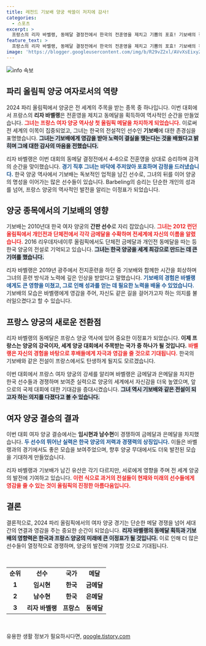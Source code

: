```yaml
---
title: 레전드 기보배 양궁 싹쓸이 저지에 감사!
categories:
  - 스포츠
excerpt: >
  프랑스의 리자 바벨랭, 동메달 결정전에서 한국의 전훈영을 제치고 기쁨의 포효! 기보배의 전훈련이 자신에게 미친 영향을 언급하며, 한국 양궁의 전설에 대한 깊은 존경심을 드러냈다.
feature_text: >
  프랑스의 리자 바벨랭, 동메달 결정전에서 한국의 전훈영을 제치고 기쁨의 포효! 기보배의 전훈련이 자신에게 미친 영향을 언급하며, 한국 양궁의 전설에 대한 깊은 존경심을 드러냈다.
image: 'https://blogger.googleusercontent.com/img/b/R29vZ2xl/AVvXsEixyZcFfHzMRdzZMjFBmAUKJYCLCGyLL1o632UiGVXcaFdKo_bkvkuCioo0uUKlGfBVcT3P84aROyZIXSBEx3Aw5nCQ3pTgDom1WDC4m8eifvWiAmWEEVb4x6G_l8C0QH225ldMjyaFvpxGEBGNO37VmDTDMHGhJPq73UglMfDca1-0aw/s1600/blogspot.png'
---
```


<p><img src="https://blogger.googleusercontent.com/img/b/R29vZ2xl/AVvXsEixyZcFfHzMRdzZMjFBmAUKJYCLCGyLL1o632UiGVXcaFdKo_bkvkuCioo0uUKlGfBVcT3P84aROyZIXSBEx3Aw5nCQ3pTgDom1WDC4m8eifvWiAmWEEVb4x6G_l8C0QH225ldMjyaFvpxGEBGNO37VmDTDMHGhJPq73UglMfDca1-0aw/s1600/blogspot.png" alt="info 속보" /></p>

<h2 data-ke-size="size26">파리 올림픽 양궁 여자로서의 역량</h2>

<p data-ke-size="size16">2024 파리 올림픽에서 양궁은 전 세계의 주목을 받는 종목 중 하나입니다. 이번 대회에서 프랑스의 <b>리자 바벨랭</b>은 전훈영을 제치고 동메달을 획득하여 역사적인 순간을 만들었습니다. <b><span style="color: #ee2323;">그녀는 프랑스 여자 양궁 역사상 첫 올림픽 메달을 차지하게 되었습니다.</span></b> 이로써 전 세계의 이목이 집중되었고, 그녀는 한국의 전설적인 선수인 <b>기보배</b>에 대한 존경심을 표명했습니다. <b><span style="background-color: #21538527;">그녀는 기보배에게 영감을 받아 노력이 결실을 맺는다는 것을 배웠다고 밝히며 그에 대한 감사의 마음을 전했습니다.</span></b></p>

<p data-ke-size="size16">리자 바벨랭은 이번 대회의 동메달 결정전에서 4-6으로 전훈영을 상대로 승리하며 감격의 순간을 맞이했습니다. <b><span style="color: #1a5490;">경기 직후 그녀는 바닥에 주저앉아 포효하며 감정을 드러냈습니다.</span></b> 한국 양궁 역사에서 기보배는 독보적인 업적을 남긴 선수로, 그녀의 뒤를 이어 양궁의 명성을 이어가는 많은 선수들이 있습니다. Barbeling의 승리는 단순한 개인의 성과를 넘어, 프랑스 양궁의 역사적인 발전을 알리는 이정표가 되었습니다.</p>

<h2 data-ke-size="size26">양궁 종목에서의 기보배의 영향</h2>

<p data-ke-size="size16">기보배는 2010년대 한국 여자 양궁의 <b>간판 선수</b>로 자리 잡았습니다. <b><span style="color: #ee2323;">그녀는 2012 런던 올림픽에서 개인전과 단체전에서 각각 금메달을 수확하며 전세계에 자신의 이름을 알렸습니다.</span></b> 2016 리우데자네이루 올림픽에서도 단체전 금메달과 개인전 동메달을 따는 등 한국 양궁의 전설로 기억되고 있습니다. <b><span style="background-color: #21538527;">그녀는 한국 양궁을 세계 최강으로 만드는 데 큰 기여를 했습니다.</span></b></p>

<p data-ke-size="size16">리자 바벨랭은 2019년 광주에서 전지훈련을 하던 중 기보배와 함께한 시간을 회상하며 그녀의 훈련 방식과 노력에 깊은 인상을 받았다고 말했습니다. <b><span style="color: #1a5490;">기보배의 경험은 바벨랭에게도 큰 영향을 미쳤고, 그로 인해 성과를 얻는 데 필요한 노력을 배울 수 있었습니다.</span></b> 기보배의 모습은 바벨랭에게 영감을 주어, 자신도 같은 길을 걸어가고자 하는 의지를 불러일으켰다고 할 수 있습니다.</p>

<h2 data-ke-size="size26">프랑스 양궁의 새로운 전환점</h2>

<p data-ke-size="size16">리자 바벨랭의 동메달은 프랑스 양궁 역사에 있어 중요한 이정표가 되었습니다. <b>이제 프랑스는 양궁의 강국이자, 세계 양궁 대회에서 주목받는 국가 중 하나가 될 것입니다.</b> <b><span style="color: #ee2323;">바벨랭은 자신의 경험을 바탕으로 후배들에게 자극과 영감을 줄 것으로 기대됩니다.</span></b> 한국의 기보배와 같은 전설이 프랑스에서도 탄생하게 될지도 모르겠습니다. </p>

<p data-ke-size="size16">이번 대회에서 프랑스 여자 양궁의 강세를 알리며 바벨랭은 금메달과 은메달을 차지한 한국 선수들과 경쟁하며 보여준 실력으로 양궁의 세계에서 자신감을 더욱 높였으며, 앞으로의 국제 대회에 대한 기대감을 증대시켰습니다. <b><span style="background-color: #21538527;">그녀 역시 기보배와 같은 전설이 되고자 하는 의지를 다졌다고 볼 수 있습니다.</span></b></p>

<h2 data-ke-size="size26">여자 양궁 결승의 결과</h2>

<p data-ke-size="size16">이번 대회 여자 양궁 결승에서는 <b>임시현과 남수현</b>이 경쟁하여 금메달과 은메달을 차지했습니다. <b><span style="color: #1a5490;">두 선수의 뛰어난 실력은 한국 양궁의 저력과 경쟁력의 상징입니다.</span></b> 이들은 바벨랭과의 경기에서도 좋은 모습을 보여주었으며, 향후 양궁 무대에서도 더욱 발전된 모습을 기대하게 만들었습니다.</p>

<p data-ke-size="size16">리자 바벨랭과 기보배가 남긴 유산은 각기 다르지만, 서로에게 영향을 주며 전 세계 양궁의 발전에 기여하고 있습니다. <b><span style="color: #ee2323;">이런 식으로 과거의 전설들이 현재와 미래의 선수들에게 영감을 줄 수 있는 것이 올림픽의 진정한 아름다움입니다.</span></b> </p>

<h2 data-ke-size="size26">결론</h2>

<p data-ke-size="size16">결론적으로, 2024 파리 올림픽에서의 여자 양궁 경기는 단순한 메달 경쟁을 넘어 세대 간의 연결과 영감을 주는 중요한 순간이 되었습니다. <b><span style="background-color: #21538527;">리자 바벨랭의 동메달 획득과 기보배의 영향력은 한국과 프랑스 양궁의 미래에 큰 이정표가 될 것입니다.</span></b> 이로 인해 더 많은 선수들이 열정적으로 경쟁하며, 양궁의 발전에 기여할 것으로 기대됩니다.</p>

<p data-ke-size="size16">&nbsp;</p>

<table style="width: 100%; border-collapse: collapse;">
<tr>
<td style="text-align: center; height: 17px;"><b>순위</b></td>
<td style="text-align: center; height: 17px;"><b>선수</b></td>
<td style="text-align: center; height: 17px;"><b>국가</b></td>
<td style="text-align: center; height: 17px;"><b>메달</b></td>
</tr>
<tr>
<td style="text-align: center; height: 17px;"><b>1</b></td>
<td style="text-align: center; height: 17px;"><b>임시현</b></td>
<td style="text-align: center; height: 17px;"><b>한국</b></td>
<td style="text-align: center; height: 17px;"><b>금메달</b></td>
</tr>
<tr>
<td style="text-align: center; height: 17px;"><b>2</b></td>
<td style="text-align: center; height: 17px;"><b>남수현</b></td>
<td style="text-align: center; height: 17px;"><b>한국</b></td>
<td style="text-align: center; height: 17px;"><b>은메달</b></td>
</tr>
<tr>
<td style="text-align: center; height: 17px;"><b>3</b></td>
<td style="text-align: center; height: 17px;"><b>리자 바벨랭</b></td>
<td style="text-align: center; height: 17px;"><b>프랑스</b></td>
<td style="text-align: center; height: 17px;"><b>동메달</b></td>
</tr>
</table>

<p data-ke-size="size16">&nbsp;</p>
유용한 생활 정보가 필요하시다면, <a href="https://qoogle.tistory.com" rel="dofollow">qoogle.tistory.com</a>


